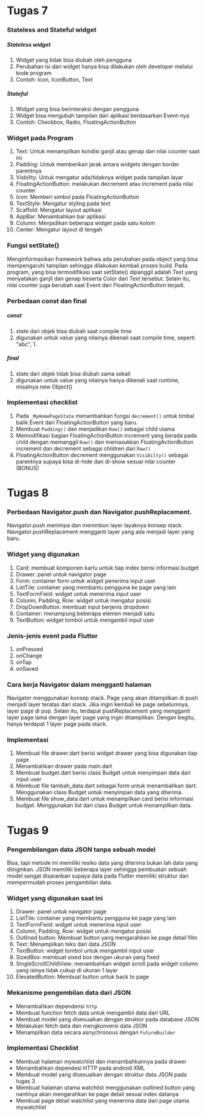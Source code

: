 # Tugas 7

### Stateless and Stateful widget
##### Stateless widget
1. Widget yang tidak bisa diubah oleh pengguna
2. Perubahan isi dari widget hanya bisa dilakukan oleh developer melalui kode program
3. Contoh: Icon, IconButton, Text

##### Stateful
1. Widget yang bisa berinteraksi dengan pengguna
2. Widget bisa mengubah tampilan dari aplikasi berdasarkan Event-nya
3. Contoh: Checkbox, Radio, FloatingActionButton

### Widget pada Program
1. Text: Untuk menampilkan kondisi ganjil atau genap dan nilai counter saat ini
2. Padding: Untuk memberikan jarak antara widgets dengan border parentnya
3. Visbility: Untuk mengatur ada/tidaknya widget pada tampilan layar
4. FloatingActionButton: melakukan decrement atau increment pada nilai counter
5. Icon: Memberi simbol pada FloatingActionButton
6. TextStyle: Mengatur styling pada text
7. Scaffold: Mengatur layout aplikasi
8. AppBar: Menambahkan bar aplikasi
9. Column: Menjadikan beberapa widget pada satu kolom
10. Center: Mengatur layout di tengah

### Fungsi setState()
Menginformasikan framework bahwa ada perubahan pada object yang bisa mempengaruhi tampilan sehingga dilakukan kembali proses build.
Pada program, yang bisa termodifikasi saat setState() dipanggil adalah Text yang menyatakan ganjil dan genap beserta Color dari Text tersebut. Selain itu, nilai counter juga berubah saat Event dari FloatingActionButton terjadi.

### Perbedaan const dan final
##### const
1. state dari objek bisa diubah saat compile time
2. digunakan untuk value yang nilainya dikenali saat compile time, seperti "abc", 1.
##### final
1. state dari objek tidak bisa diubah sama sekali
2. digunakan untuk value yang nilainya hanya dikenali saat runtime, misalnya new Object()

### Implementasi checklist
1. Pada `_MyHomePageState` menambahkan fungsi `decrement()` untuk timbal balik Event dari FloatingActionButton yang baru.
2. Membuat `Padding()` dan menjadikan `Row()` sebagai child utama
3. Memodifikasi bagian FloatingActionButton increment yang berada pada child dengan memanggil `Row()` dan memasukkan FloatingActionButton increment dan decrement sebagai children dari `Row()`
4. FloatingActionButton decrement menggunakan `Visibilty()` sebagai parentnya supaya bisa di-hide dan di-show sesuai nilai counter (BONUS)


# Tugas 8

### Perbedaan Navigator.push dan Navigator.pushReplacement.
Navigator.push menimpa dan menimbun layer layaknya konsep stack. Navigator.pushReplacement mengganti layer yang ada menjadi layer yang baru.

### Widget yang digunakan
1. Card: membuat komponen kartu untuk tiap index berisi informasi budget
2. Drawer: panel untuk navigator page
3. Form: container form untuk widget penerima input user
4. ListTile: container yang membantu pengguna ke page yang lain
5. TextFormField: widget untuk menerima input user
6. Column, Padding, Row: widget untuk mengatur posisi
7. DropDownButton: membuat input berjenis dropdown
8. Container: menampung beberapa elemen menjadi satu
9. TextButton: widget tombol untuk mengambil input user


### Jenis-jenis event pada Flutter
1. onPressed
2. onChange
3. onTap
4. onSaved

### Cara kerja Navigator dalam mengganti halaman
Navigator menggunakan konsep stack. Page yang akan ditampilkan di push menjadi layer teratas dari stack. Jika ingin kembali ke page sebelumnya, layer page di pop. 
Selain itu, terdapat pushReplacement yang mengganti layer page lama dengan layer page yang ingin ditampilkan. Dengan begitu, hanya terdapat 1 layer page pada stack.

### Implementasi
1. Membuat file drawer.dart berisi widget drawer yang bisa digunakan tiap page
2. Menambahkan drawer pada main.dart
3. Membuat budget.dart berisi class Budget untuk menyimpan data dari input user
4. Membuat file tambah_data.dart sebagai form untuk menambahkan dart. Menggunakan class Budget untuk menyimpan data yang diterima.
5. Membuat file show_data.dart untuk menampilkan card berisi informasi budget. Menggunakan list dari class Budget untuk menampilkan data.


# Tugas 9

### Pengembilangan data JSON tanpa sebuah model
Bisa, tapi metode ini memiliki resiko data yang diterima bukan lah data yang diinginkan. JSON memiliki beberapa layer sehingga pembuatan sebuah model sangat disarankan supaya data pada Flutter memiliki struktur dan mempermudah proses pengambilan data.


### Widget yang digunakan saat ini
1. Drawer: panel untuk navigator page
2. ListTile: container yang membantu pengguna ke page yang lain
3. TextFormField: widget untuk menerima input user
4. Column, Padding, Row: widget untuk mengatur posisi
5. Outlined button: Membuat button yang mengarahkan ke page detail film
6. Text: Menampilkan teks dari data JSON
7. TextButton: widget tombol untuk mengambil input user
8. SizedBox: membuat sixed box dengan ukuran yang fixed
9. SingleScrollChildView: menambahkan widget scroll pada widget column yang isinya tidak cukup di ukuran 1 layar
10. ElevatedButton: Membuat button untuk back to page

### Mekanisme pengembilan data dari JSON
* Menambahkan dependensi `http`
* Membuat function fetch data untuk mengambil data dari URL
* Membuat model yang disesuaikan dengan struktur pada database JSON
* Melakukan fetch data dan mengkonversi data JSON
* Menampilkan data secara asnychronous dengan `FutureBuilder`

### Implementasi Checklist
* Membuat halaman mywatchlist dan menambahkannya pada drawer
* Menambahkan dependesi HTTP pada android XML
* Membuat model yang disesuaikan dengan struktur data JSON pada tugas 3
* Membuat halaman utama watchlist menggunakan outlined button yang nantinya akan mengarahkan ke page detail sesuai index datanya
* Membuat page detail watchlist yang menerima data dari page utama mywatchlist